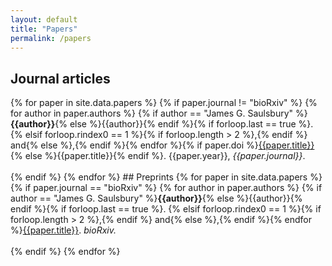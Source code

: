 ```yaml
---
layout: default
title: "Papers"
permalink: /papers
---
```

## Journal articles
<l>
  {% for paper in site.data.papers %}
    {% if paper.journal != "bioRxiv" %}
    {% for author in paper.authors %}
      {% if author == "James G. Saulsbury" %}<b>{{author}}</b>{% else %}{{author}}{% endif %}{% if forloop.last == true %}. {% elsif forloop.rindex0 == 1 %}{% if forloop.length > 2 %},{% endif %} and{% else %},{% endif %}{% endfor %}{% if paper.doi %}<a href="https://doi.org/{{paper.doi}}">{{paper.title}}</a>{% else %}{{paper.title}}{% endif %}. {{paper.year}}, <i>{{paper.journal}}</i>.
    <br><br>
    {% endif %}
  {% endfor %}
</l>
## Preprints
<l>
  {% for paper in site.data.papers %}
    {% if paper.journal == "bioRxiv" %}  
    {% for author in paper.authors %}
      {% if author == "James G. Saulsbury" %}<b>{{author}}</b>{% else %}{{author}}{% endif %}{% if forloop.last == true %}. {% elsif forloop.rindex0 == 1 %}{% if forloop.length > 2 %},{% endif %} and{% else %},{% endif %}{% endfor %}<a href="https://doi.org/{{paper.doi}}">{{paper.title}}</a>. <i>bioRxiv.</i>
    <br><br>
    {% endif %}
  {% endfor %}
</l>
